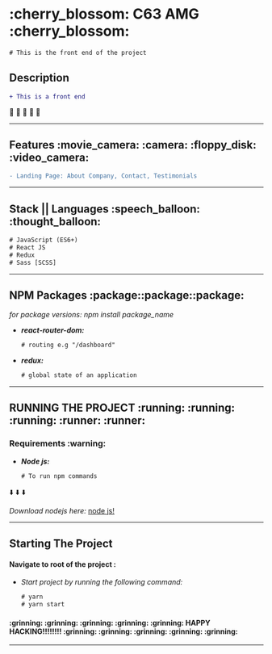 <h1>:cherry_blossom: C63 AMG :cherry_blossom:</h1>

```diff
# This is the front end of the project
```

<h2> Description </h2>

```diff
+ This is a front end
```
:hibiscus: :hibiscus: :hibiscus: :hibiscus: :hibiscus:

<hr />

<h2> Features :movie_camera: :camera: :floppy_disk: :video_camera:</h2>  

```diff
- Landing Page: About Company, Contact, Testimonials
```
<hr />

<h2> Stack || Languages :speech_balloon: :thought_balloon:</h2> 

```diff
# JavaScript (ES6+)
# React JS
# Redux
# Sass [SCSS]
```
<hr />

<h2>NPM Packages :package::package::package:</h2>
<em>for package versions: npm install package_name</em>

<ul>
  <li>
    <em>
      <strong>
        react-router-dom:
      </strong>
    </em>
  </li>
    
```diff
# routing e.g "/dashboard"
```

  <li>
    <em>
      <strong>
        redux:
      </strong>
    </em>
  </li>
    
```diff
# global state of an application
```
</ul>

<hr />

<h2> RUNNING THE PROJECT :running: :running: :running: :runner: :runner:</h2> 

<h3> Requirements :warning:</h3> 

<ul>
   <li>
      <em>
        <strong>
          Node js:
        </strong>
      </em>
  </li>

```diff
# To run npm commands
```
</ul>

:arrow_down: :arrow_down: :arrow_down:

<em>Download nodejs here:</em> [node js!](https://nodejs.org/en/)<br />

<hr />

<h2> Starting The Project </h2>

<h4> Navigate to root of the project : </h4>

<ul>
   <li>
      <em>
        Start project by running the following command:
       </em>
    </li>
    
```diff
# yarn
# yarn start
```
</ul>

<h4> :grinning: :grinning: :grinning: :grinning: :grinning: HAPPY HACKING!!!!!!!! :grinning: :grinning: :grinning: :grinning: :grinning: </h4>

<hr />